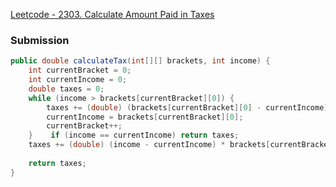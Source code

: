 [Leetcode - 2303. Calculate Amount Paid in Taxes](https://leetcode.com/contest/weekly-contest-297/problems/calculate-amount-paid-in-taxes/)


### Submission
```java
public double calculateTax(int[][] brackets, int income) {  
    int currentBracket = 0;  
    int currentIncome = 0;  
    double taxes = 0;  
    while (income > brackets[currentBracket][0]) {  
        taxes += (double) (brackets[currentBracket][0] - currentIncome) * brackets[currentBracket][1] / 100;  
        currentIncome = brackets[currentBracket][0];  
        currentBracket++;  
    }    if (income == currentIncome) return taxes;  
    taxes += (double) (income - currentIncome) * brackets[currentBracket][1] / 100;  
  
    return taxes;  
}
```